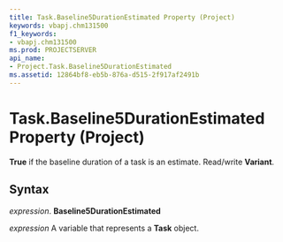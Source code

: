 ```yaml
---
title: Task.Baseline5DurationEstimated Property (Project)
keywords: vbapj.chm131500
f1_keywords:
- vbapj.chm131500
ms.prod: PROJECTSERVER
api_name:
- Project.Task.Baseline5DurationEstimated
ms.assetid: 12864bf8-eb5b-876a-d515-2f917af2491b
---
```



# Task.Baseline5DurationEstimated Property (Project)

 **True** if the baseline duration of a task is an estimate. Read/write **Variant**.


## Syntax

 _expression_. **Baseline5DurationEstimated**

 _expression_ A variable that represents a **Task** object.


